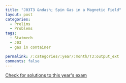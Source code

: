 ```yaml
---
title: "J03T3 &ndash; Spin Gas in a Magnetic Field"
layout: post
categories:
  - Prelims
  - Problems
tags:
  - Statmech
  - J03
  - gas in container

permalink: /:categories/:year/:month/T3:output_ext
comments: false
---
```

<object data="2003J3T.pdf" type="application/pdf" width="100%" height="500"></object>
<div class="message"><a href='https://princetonprelim.com/prelim/10/'>Check for solutions to this year's exam</a></div>